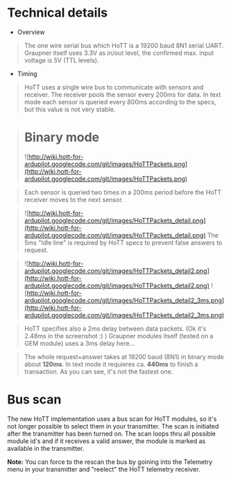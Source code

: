 # Technical details #

  * Overview
> The one wire serial bus which HoTT is a 19200 baud 8N1 serial UART. Graupner itself uses 3.3V as in/out level, the confirmed max. input voltage is 5V (TTL levels).

  * Timing
> HoTT uses a single wire bus to communicate with sensors and receiver. The receiver pools the sensor every 200ms for data. In text mode each sensor is queried every 800ms according to the specs, but this value is not very stable.

> # Binary mode #
> ![http://wiki.hott-for-ardupilot.googlecode.com/git/images/HoTTPackets.png](http://wiki.hott-for-ardupilot.googlecode.com/git/images/HoTTPackets.png)

> Each sensor is queried two times in a 200ms period before the HoTT receiver moves to the next sensor.

> ![http://wiki.hott-for-ardupilot.googlecode.com/git/images/HoTTPackets_detail.png](http://wiki.hott-for-ardupilot.googlecode.com/git/images/HoTTPackets_detail.png)
> The 5ms "Idle line" is required by HoTT specs to prevent false answers to request.

> ![http://wiki.hott-for-ardupilot.googlecode.com/git/images/HoTTPackets_detail2.png](http://wiki.hott-for-ardupilot.googlecode.com/git/images/HoTTPackets_detail2.png)
> ![http://wiki.hott-for-ardupilot.googlecode.com/git/images/HoTTPackets_detail2_3ms.png](http://wiki.hott-for-ardupilot.googlecode.com/git/images/HoTTPackets_detail2_3ms.png)

> HoTT specifies also a 2ms delay between data packets. (Ok it's 2.48ms in the screenshot :) ) Graupner modules itself (tested on a GEM module) uses a 3ms delay here...

> The whole request+answer takes at 19200 baud (8N1) in binary mode about **120ms**.
> In text mode it requieres ca. **440ms** to finish a transaction. As you can see, it's not the fastest one.

# Bus scan #
The new HoTT implementation uses a bus scan for HoTT modules, so it's not longer possible to select them in your transmitter. The scan is initiated after the transmitter has been turned on. The scan loops thru all possible module id's and if it receives a valid answer, the module is marked as available in the transmitter.

**Note:** You can force to the rescan the bus by goining into the Telemetry menu in your transmitter and "reelect" the HoTT telemetry receiver.